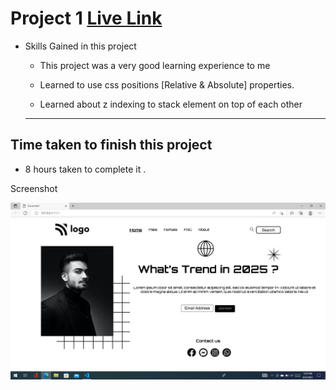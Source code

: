 # Project 1   [Live Link](https://fs-js-project-1.vercel.app)

- Skills Gained in this project

  - This project was a very good learning experience to me

  - Learned to use css positions [Relative & Absolute] properties.

  - Learned about z indexing to stack element on top of each other

  ***

## Time taken to finish this project

- 8 hours taken to complete it .

Screenshot


![trend image](screenshot/trend.png)

